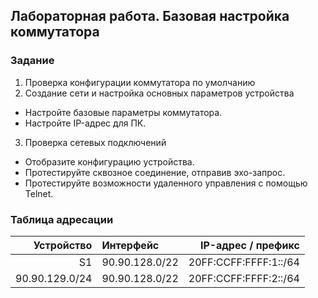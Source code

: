 ## 	Лабораторная работа. Базовая настройка коммутатора 
###	Задание
1. Проверка конфигурации коммутатора по умолчанию
2. Создание сети и настройка основных параметров устройства
-	Настройте базовые параметры коммутатора.
-	Настройте IP-адрес для ПК.
3. Проверка сетевых подключений
-	Отобразите конфигурацию устройства.
-	Протестируйте сквозное соединение, отправив эхо-запрос.
-	Протестируйте возможности удаленного управления с помощью Telnet.

### 	Таблица адресации
| Устройство     | Интерфейс    | IP-адрес / префикс             | 
|-----------------:|:---------------|-------------------------:|
| S1              | 90.90.128.0/22 | 20FF:CCFF:FFFF:1::/64    |
| 90.90.129.0/24   | 90.90.128.0/22 | 20FF:CCFF:FFFF:2::/64    |

